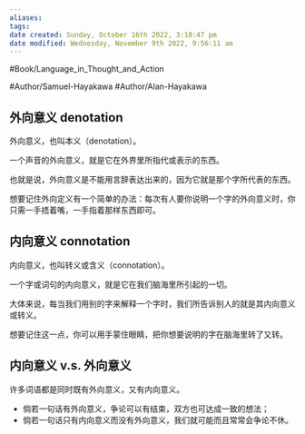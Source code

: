 ```yaml
---
aliases: 
tags: 
date created: Sunday, October 16th 2022, 3:10:47 pm
date modified: Wednesday, November 9th 2022, 9:56:11 am
---
```

#Book/Language_in_Thought_and_Action 

#Author/Samuel-Hayakawa 
#Author/Alan-Hayakawa 

## 外向意义 denotation 

外向意义，也叫本义（denotation）。

一个声音的外向意义，就是它在外界里所指代或表示的东西。

也就是说，外向意义是不能用言辞表达出来的，因为它就是那个字所代表的东西。

想要记住外向定义有一个简单的办法：每次有人要你说明一个字的外向意义时，你只需一手捂着嘴，一手指着那样东西即可。

## 内向意义 connotation

内向意义，也叫转义或含义（connotation）。

一个字或词句的内向意义，就是它在我们脑海里所引起的一切。

大体来说，每当我们用别的字来解释一个字时，我们所告诉别人的就是其内向意义或转义。

想要记住这一点，你可以用手蒙住眼睛，把你想要说明的字在脑海里转了又转。

## 内向意义 v.s. 外向意义

许多词语都是同时既有外向意义，又有内向意义。

- 倘若一句话有外向意义，争论可以有结束，双方也可达成一致的想法；
- 倘若一句话只有内向意义而没有外向意义，我们就可能而且常常会争论不休。
